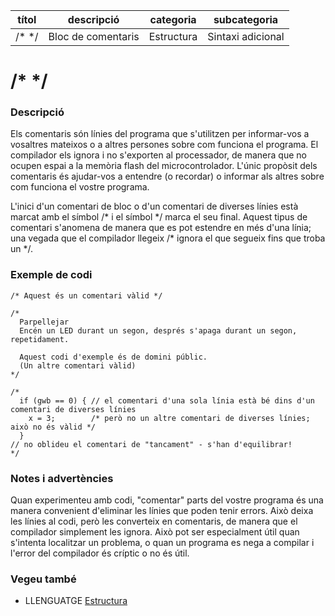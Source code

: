 
| títol | descripció   | categoria  | subcategoria        |
| :---: | :----------: | :--------: | :-----------------: |
| /* */ | Bloc de comentaris  | Estructura | Sintaxi adicional |


# /* */

### Descripció

Els comentaris són línies del programa que s'utilitzen per informar-vos a vosaltres mateixos o a altres persones sobre com funciona el programa. El compilador els ignora i no s'exporten al processador, de manera que no ocupen espai a la memòria flash del microcontrolador. L'únic propòsit dels comentaris és ajudar-vos a entendre (o recordar) o informar als altres sobre com funciona el vostre programa.

L'inici d'un comentari de bloc o d'un comentari de diverses línies està marcat amb el símbol /* i el símbol \*/ marca el seu final. Aquest tipus de comentari s'anomena de manera que es pot estendre en més d'una línia; una vegada que el compilador llegeix /* ignora el que segueix fins que troba un \*/.

### Exemple de codi

```
/* Aquest és un comentari vàlid */

/*
  Parpellejar
  Encén un LED durant un segon, després s'apaga durant un segon, repetidament.

  Aquest codi d'exemple és de domini públic.
  (Un altre comentari vàlid)
*/

/*
  if (gwb == 0) { // el comentari d'una sola línia està bé dins d'un comentari de diverses línies
    x = 3;        /* però no un altre comentari de diverses línies; això no és vàlid */
  }
// no oblideu el comentari de "tancament" - s'han d'equilibrar!
*/
```

### Notes i advertències

Quan experimenteu amb codi, "comentar" parts del vostre programa és una manera convenient d'eliminar les línies que poden tenir errors. Això deixa les línies al codi, però les converteix en comentaris, de manera que el compilador simplement les ignora. Això pot ser especialment útil quan s'intenta localitzar un problema, o quan un programa es nega a compilar i l'error del compilador és críptic o no és útil.

### Vegeu també

*  LLENGUATGE [Estructura](../Estructura.md)  

